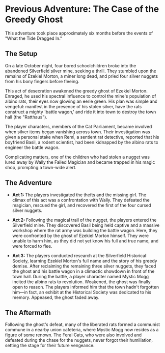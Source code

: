 # Previous Adventure: The Case of the Greedy Ghost

This adventure took place approximately six months before the events of "What the Tide Dragged In."

## The Setup

On a late October night, four bored schoolchildren broke into the abandoned Silverfield silver mine, seeking a thrill. They stumbled upon the remains of Ezekiel Morton, a miner long dead, and pried four silver nuggets from his bony fingers before fleeing.

This act of desecration awakened the greedy ghost of Ezekiel Morton. Enraged, he used his spectral influence to control the mine's population of albino rats, their eyes now glowing an eerie green. His plan was simple and vengeful: manifest in the presence of his stolen silver, have the rats construct a mighty 'battle wagon,' and ride it into town to destroy the town hall (the "Ratthaus").

The player characters, members of the Cat Parliament, became involved when silver items began vanishing across town. Their investigation was given a personal stake when Remi, a sentient rat detective, reported that his boyfriend Basil, a rodent scientist, had been kidnapped by the albino rats to engineer the battle wagon.

Complicating matters, one of the children who had stolen a nugget was lured away by Wally the Failed Magician and became trapped in his magic shop, prompting a town-wide alert.

## The Adventure

*   **Act 1:** The players investigated the thefts and the missing girl. The climax of this act was a confrontation with Wally. They defeated the magician, rescued the girl, and recovered the first of the four cursed silver nuggets.

*   **Act 2:** Following the magical trail of the nugget, the players entered the Silverfield mine. They discovered Basil being held captive and a massive workshop where the rat army was building the battle wagon. Here, they were confronted by the ghost of Ezekiel Morton himself. They were unable to harm him, as they did not yet know his full and true name, and were forced to flee.

*   **Act 3:** The players conducted research at the Silverfield Historical Society, learning Ezekiel Morton's full name and the story of his greedy demise. After reclaiming the remaining three silver nuggets, they faced the ghost and his battle wagon in a climactic showdown in front of the town hall. During the battle, a player character named Mystic Mogg incited the albino rats to revolution. Weakened, the ghost was finally open to reason. The players informed him that the town hadn't forgotten him—in fact, an exhibit at the Historical Society was dedicated to his memory. Appeased, the ghost faded away.

## The Aftermath

Following the ghost's defeat, many of the liberated rats formed a communist commune in a nearby union cafeteria, where Mystic Mogg now resides as a figure of some renown. The Feral Cats, who were also involved and defeated during the chase for the nuggets, never forgot their humiliation, setting the stage for their future vengeance.

